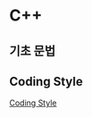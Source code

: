 # C++

## 기초 문법

## Coding Style

[Coding Style](https://m.blog.naver.com/PostView.nhn?blogId=opusk&logNo=220984039555&proxyReferer=https%3A%2F%2Fwww.google.co.kr%2F)
